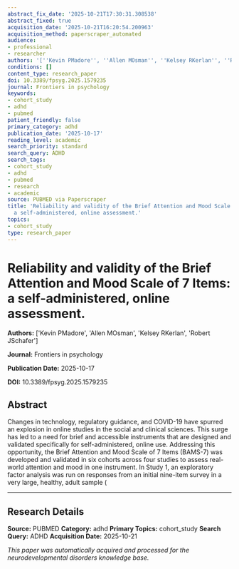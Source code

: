 ```yaml
---
abstract_fix_date: '2025-10-21T17:30:31.308538'
abstract_fixed: true
acquisition_date: '2025-10-21T16:20:54.200963'
acquisition_method: paperscraper_automated
audience:
- professional
- researcher
authors: '[''Kevin PMadore'', ''Allen MOsman'', ''Kelsey RKerlan'', ''Robert JSchafer'']'
conditions: []
content_type: research_paper
doi: 10.3389/fpsyg.2025.1579235
journal: Frontiers in psychology
keywords:
- cohort_study
- adhd
- pubmed
patient_friendly: false
primary_category: adhd
publication_date: '2025-10-17'
reading_level: academic
search_priority: standard
search_query: ADHD
search_tags:
- cohort_study
- adhd
- pubmed
- research
- academic
source: PUBMED via Paperscraper
title: 'Reliability and validity of the Brief Attention and Mood Scale of 7 Items:
  a self-administered, online assessment.'
topics:
- cohort_study
type: research_paper
---
```


# Reliability and validity of the Brief Attention and Mood Scale of 7 Items: a self-administered, online assessment.

**Authors:** ['Kevin PMadore', 'Allen MOsman', 'Kelsey RKerlan', 'Robert JSchafer']

**Journal:** Frontiers in psychology

**Publication Date:** 2025-10-17

**DOI:** 10.3389/fpsyg.2025.1579235

## Abstract

Changes in technology, regulatory guidance, and COVID-19 have spurred an explosion in online studies in the social and clinical sciences. This surge has led to a need for brief and accessible instruments that are designed and validated specifically for self-administered, online use. Addressing this opportunity, the Brief Attention and Mood Scale of 7 Items (BAMS-7) was developed and validated in six cohorts across four studies to assess real-world attention and mood in one instrument. In Study 1, an exploratory factor analysis was run on responses from an initial nine-item survey in a very large, healthy, adult sample (

---

## Research Details

**Source:** PUBMED
**Category:** adhd
**Primary Topics:** cohort_study
**Search Query:** ADHD
**Acquisition Date:** 2025-10-21

*This paper was automatically acquired and processed for the neurodevelopmental disorders knowledge base.*

